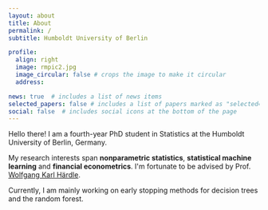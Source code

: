 ```yaml
---
layout: about
title: About
permalink: /
subtitle: Humboldt University of Berlin

profile:
  align: right
  image: rmpic2.jpg
  image_circular: false # crops the image to make it circular
  address: 

news: true  # includes a list of news items
selected_papers: false # includes a list of papers marked as "selected={true}"
social: false  # includes social icons at the bottom of the page
---
```


Hello there! I am a fourth-year PhD student in Statistics at the Humboldt University of Berlin, Germany.

My research interests span **nonparametric statistics**, **statistical machine learning** and **financial econometrics**. I'm fortunate to be advised by Prof. [Wolfgang Karl Härdle](https://scholar.google.com/citations?hl=en&user=XMlSKFcAAAAJ&view_op=list_works).

Currently, I am mainly working on early stopping methods for decision trees and the random forest.
